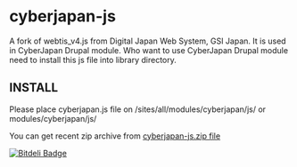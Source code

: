 cyberjapan-js
=============

A fork of webtis_v4.js from Digital Japan Web System, GSI Japan. 
It is used in CyberJapan Drupal module. Who want to use CyberJapan Drupal module
need to install this js file into library directory. 


INSTALL
-------

Please place cyberjapan.js file on <drupal-root>/sites/all/modules/cyberjapan/js/
 or modules/cyberjapan/js/

You can get recent zip archive from 
<a href="https://github.com/miurahr/cyberjapan-js/archive/master.zip">cyberjapan-js.zip file </a>


[![Bitdeli Badge](https://d2weczhvl823v0.cloudfront.net/miurahr/cyberjapan-js/trend.png)](https://bitdeli.com/free "Bitdeli Badge")

